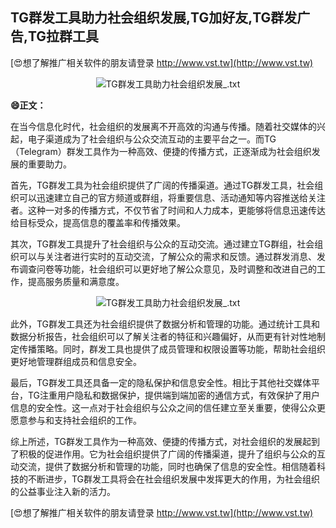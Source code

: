 ## **TG群发工具助力社会组织发展,TG加好友,TG群发广告,TG拉群工具**

[😍想了解推广相关软件的朋友请登录 http://www.vst.tw](http://www.vst.tw)

 <center><img src="https://vst.tw/MP4/tuiguang/png/0.png" alt="TG群发工具助力社会组织发展_.txt"></center>

**😄正文：**

在当今信息化时代，社会组织的发展离不开高效的沟通与传播。随着社交媒体的兴起，电子渠道成为了社会组织与公众交流互动的主要平台之一。而TG（Telegram）群发工具作为一种高效、便捷的传播方式，正逐渐成为社会组织发展的重要助力。

首先，TG群发工具为社会组织提供了广阔的传播渠道。通过TG群发工具，社会组织可以迅速建立自己的官方频道或群组，将重要信息、活动通知等内容推送给关注者。这种一对多的传播方式，不仅节省了时间和人力成本，更能够将信息迅速传达给目标受众，提高信息的覆盖率和传播效果。

其次，TG群发工具提升了社会组织与公众的互动交流。通过建立TG群组，社会组织可以与关注者进行实时的互动交流，了解公众的需求和反馈。通过群发消息、发布调查问卷等功能，社会组织可以更好地了解公众意见，及时调整和改进自己的工作，提高服务质量和满意度。

 <center><img src="https://vst.tw/MP4/tuiguang/png/4.png" alt="TG群发工具助力社会组织发展_.txt"></center>

此外，TG群发工具还为社会组织提供了数据分析和管理的功能。通过统计工具和数据分析报告，社会组织可以了解关注者的特征和兴趣偏好，从而更有针对性地制定传播策略。同时，群发工具也提供了成员管理和权限设置等功能，帮助社会组织更好地管理群组成员和信息安全。

最后，TG群发工具还具备一定的隐私保护和信息安全性。相比于其他社交媒体平台，TG注重用户隐私和数据保护，提供端到端加密的通信方式，有效保护了用户信息的安全性。这一点对于社会组织与公众之间的信任建立至关重要，使得公众更愿意参与和支持社会组织的工作。

综上所述，TG群发工具作为一种高效、便捷的传播方式，对社会组织的发展起到了积极的促进作用。它为社会组织提供了广阔的传播渠道，提升了组织与公众的互动交流，提供了数据分析和管理的功能，同时也确保了信息的安全性。相信随着科技的不断进步，TG群发工具将会在社会组织发展中发挥更大的作用，为社会组织的公益事业注入新的活力。

[😍想了解推广相关软件的朋友请登录 http://www.vst.tw](http://www.vst.tw)



